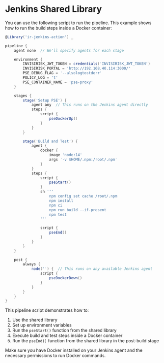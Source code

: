 # Jenkins Shared Library

You can use the following script to run the pipeline. This example shows how to run the build steps inside a Docker container:

```groovy
@Library('ir-jenkins-action') _

pipeline {
    agent none  // We'll specify agents for each stage

    environment {
        INVISIRISK_JWT_TOKEN = credentials('INVISIRISK_JWT_TOKEN')
        INVISIRISK_PORTAL = 'http://192.168.40.114:3000/'
        PSE_DEBUG_FLAG = '--alsologtostderr'
        POLICY_LOG = 't'
        PSE_CONTAINER_NAME = 'pse-proxy'
    }

    stages {
        stage('Setup PSE') {
            agent any  // This runs on the Jenkins agent directly
            steps {
                script {
                    pseDockerUp()
                }
            }
        }

        stage('Build and Test') {
            agent {
                docker {
                    image 'node:14'
                    args '-v $HOME/.npm:/root/.npm'
                }
            }
            steps {
                script {
                    pseStart()
                }
                sh '''
                    npm config set cache /root/.npm
                    npm install
                    npm ci
                    npm run build --if-present
                    npm test
                '''

                script {
                    pseEnd()
                }
            }
        }
    }

    post {
        always {
            node('') {  // This runs on any available Jenkins agent
                script {
                    pseDockerDown()
                }
            }
        }
    }
}
```

This pipeline script demonstrates how to:

1. Use the shared library
2. Set up environment variables
3. Run the `pseStart()` function from the shared library
4. Execute build and test steps inside a Docker container
5. Run the `pseEnd()` function from the shared library in the post-build stage

Make sure you have Docker installed on your Jenkins agent and the necessary permissions to run Docker commands.
